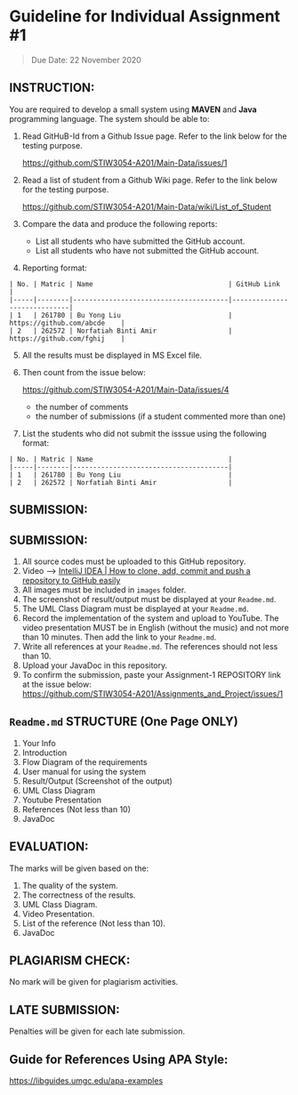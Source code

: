 # Guideline for Individual Assignment #1
>Due Date: 22 November 2020

## INSTRUCTION:

You are required to develop a small system using __MAVEN__ and __Java__ programming language. The system should be able to:
1. Read GitHuB-Id from a Github Issue page. Refer to the link below for the testing purpose.  

   https://github.com/STIW3054-A201/Main-Data/issues/1
   

2. Read a list of student from a Github Wiki page. Refer to the link below for the testing purpose.
   
   https://github.com/STIW3054-A201/Main-Data/wiki/List_of_Student

3. Compare the data and produce the following reports:
   * List all students who have submitted the GitHub account.
   * List all students who have not submitted the GitHub account.
     

4. Reporting format:
```
| No. | Matric | Name                                  | GitHub Link                 |
|-----|--------|---------------------------------------|-----------------------------|
| 1   | 261780 | Bu Yong Liu                           | https://github.com/abcde    |
| 2   | 262572 | Norfatiah Binti Amir                  | https://github.com/fghij    |
```

5. All the results must be displayed in MS Excel file.

6. Then count from the issue below:

   https://github.com/STIW3054-A201/Main-Data/issues/4 
   
   * the number of comments
   * the number of submissions (if a student commented more than one)

7. List the students who did not submit the isssue using the following format:

```
| No. | Matric | Name                                  |
|-----|--------|---------------------------------------|
| 1   | 261780 | Bu Yong Liu                           | 
| 2   | 262572 | Norfatiah Binti Amir                  | 
```


## SUBMISSION:

## SUBMISSION:

1. All source codes must be uploaded to this GitHub repository.
1. Video --> [IntelliJ IDEA | How to clone, add, commit and push a repository to GitHub easily](https://youtu.be/RXV3Yusr0SI)
1. All images must be included in `images` folder.
1. The screenshot of result/output must be displayed at your `Readme.md`.
1. The UML Class Diagram must be displayed at your `Readme.md`.
1. Record the implementation of the system and upload to YouTube. The video presentation MUST be in English (without the music) and not more than 10 minutes.  Then add the link to your `Readme.md`.
1. Write all references at your `Readme.md`. The references should not less than 10.
1. Upload your JavaDoc in this repository.
1. To confirm the submission, paste your Assignment-1 REPOSITORY link at the issue below:    
   https://github.com/STIW3054-A201/Assignments_and_Project/issues/1


## `Readme.md` STRUCTURE (One Page ONLY)

1. Your Info
1. Introduction
1. Flow Diagram of the requirements
1. User manual for using the system
1. Result/Output (Screenshot of the output)
1. UML Class Diagram
1. Youtube Presentation
1. References (Not less than 10)
1. JavaDoc


## EVALUATION:

The marks will be given based on the:
1. The quality of the system.
2. The correctness of the results.
3. UML Class Diagram.
4. Video Presentation.
5. List of the reference (Not less than 10).
6. JavaDoc

## PLAGIARISM CHECK:

No mark will be given for plagiarism activities.


## LATE SUBMISSION:

Penalties will be given for each late submission.


## Guide for References Using APA Style:

https://libguides.umgc.edu/apa-examples


